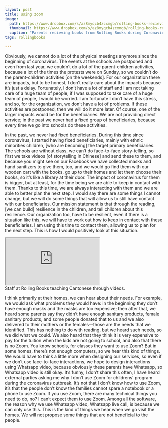 ```yaml
---
layout: post
title: using zoom 
image:
  path: https://www.dropbox.com/s/az8myqcb4zcxmgb/rolling-books-recieving-books.jpg?raw=1
  thumbnail: https://www.dropbox.com/s/az8myqcb4zcxmgb/rolling-books-recieving-books.jpg?raw=1
  caption: "Parents recieving books from Rolling Books during Coronavirus."
tags: rollingbooks

---
```


Obviously, we cannot do a lot of the physical meetings anymore since the beginning of coronavirus. The events at the schools are postponed and even from last year, we couldn’t do a lot of the parent-children activities, because a lot of the times the protests were on Sunday, so we couldn’t do the parent-children activities [on the weekends]. For our organization there are impacts, but to be honest, I don’t really care about the impacts because it’s just a delay. Fortunately, I don’t have a lot of staff and I am not taking care of a huge team of people; if I was supposed to take care of a huge team of people, I would be worried. I am fortunate I don’t have this stress, and so, for the organization, we don’t have a lot of problems. If these activities are postponed, then we will do it more later. Of course, one of the larger impacts would be for the beneficiaries. We are not providing direct service; in the past we never had a fixed group of beneficiaries, because every time we go into schools do these activities. 

In the past, we never had fixed beneficiaries. During this time since coronavirus, I started having fixed beneficiaries, mainly with ethnic minorities children, [who are becoming] the target primary beneficiaries. The schools are without class, we can’t do face-to-face story-telling, so first we take videos [of storytelling in Chinese] and send these to them, and because you might see on our Facebook we have collected masks and hand sanitizers to give them, too, and we would go find them with our wooden cart with the books, go up to their homes and let them choose their books, so it’s like a library at their door. The impact of coronavirus for them is bigger, but at least, for the time being we are able to keep in contact with them. Thanks to this time, we are always interacting with them and we are able to better plan the next step. I would say there are some things I cannot change, but we will do some things that will allow us to still have contact with our beneficiaries. Our mission statement is that through the reading, [we can build] resilience in the children, and tell children about this resilience. Our organization too, have to be resilient, even if there is a situation like this, we will have to work out how to keep in contact with these beneficiaries. I am using this time to contact them, allowing us to plan for the next step. This is how I would positively look at this situation.

<div class="responsive-embed responsive-embed-16by9">
  <iframe class="responsive-embed-item" src="https://www.youtube.com/embed/EToUCOjA78w"></iframe>
</div>
 <figcaption>Staff at Rolling Books teaching Cantonese through videos.</figcaption>

I think primarily at their homes, we can hear about their needs. For example, we would ask what problems they would have: in the beginning they don’t have enough masks and the masks are too expensive; then after that, we heard some parents say they didn’t have enough sanitary products, female sanitary products, and some people donated that to us and we also delivered to their mothers or the females—those are the needs that we identified. This has nothing to do with reading, but we heard such needs, so we did what we could. We also heard that they think it is very expensive to pay for the tuition when the kids are not going to school, and also that there is no Zoom. You know schools, for classes they want to use Zoom? But in some homes, there’s not enough computers, so we hear this kind of things. We would have to think a little more when designing our services, so even if we don’t use face-to-face interactions, we hope to design interactions using Whatsapp video, because obviously these parents have Whatsapp, so Whatsapp video is still okay. It’s funny, I don’t share this often, I have heard external parties asking me why I don’t use Zoom for childrens' program during the coronavirus outbreak. It’s not that I don’t know how to use Zoom, it’s that the people don’t know the families cannot spare a notebook or a phone to use Zoom. If you use Zoom, there are many technical things you need to do, no? I can’t expect them to use Zoom. Among all the software, the reason why we use Whatsapp video, Whatsapp live call, is because we can only use this. This is the kind of things we hear when we go visit the homes. We will not propose some things that are not beneficial to the people. 

